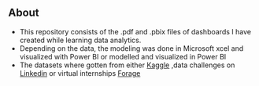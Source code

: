 ## About

* This repository consists of the .pdf  and .pbix files of dashboards I have created while learning data analytics.
* Depending on the data, the modeling was done in Microsoft xcel and visualized with Power BI or modelled and visualized in Power BI
* The datasets where gotten from either [Kaggle](https://www.kaggle.com/datasets) ,data challenges on [Linkedin](https://www.linkedin.com/company/enterprise-dna-ltd/) or virtual internships [Forage](www.forage.com)

